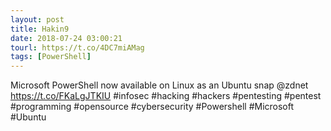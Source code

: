 ```yaml
---
layout: post
title: Hakin9
date: 2018-07-24 03:00:21
tourl: https://t.co/4DC7miAMag
tags: [PowerShell]
---
```

Microsoft PowerShell now available on Linux as an Ubuntu snap @zdnet https://t.co/FKaLgJTKIU #infosec #hacking #hackers #pentesting #pentest #programming #opensource #cybersecurity #Powershell #Microsoft #Ubuntu